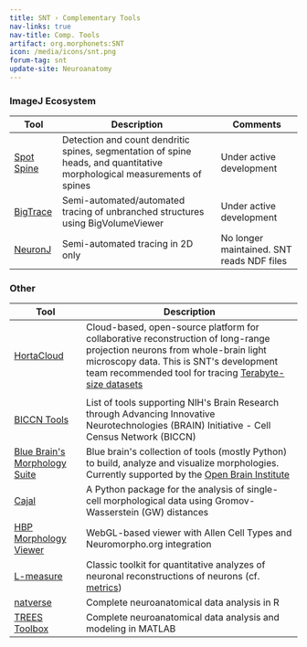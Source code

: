 ```yaml
---
title: SNT › Complementary Tools
nav-links: true
nav-title: Comp. Tools
artifact: org.morphonets:SNT
icon: /media/icons/snt.png
forum-tag: snt
update-site: Neuroanatomy
---
```


### ImageJ Ecosystem

| Tool | Description | Comments |
|------|-------------|----------|
| [Spot Spine](/plugins/spot-spine) | Detection and count dendritic spines, segmentation of spine heads, and quantitative morphological measurements of spines | Under active development |
| [BigTrace](/plugins/bigtrace) | Semi-automated/automated tracing of unbranched structures using BigVolumeViewer | Under active development |
| [NeuronJ](/plugins/neuronj) | Semi-automated tracing in 2D only | No longer maintained. SNT reads NDF files |


### Other

| Tool | Description |
|------|-------------|
| [HortaCloud](https://hortacloud.org/) | Cloud-based, open-source platform for collaborative reconstruction of long-range projection neurons from whole-brain light microscopy data. This is SNT's development team recommended tool for tracing [Terabyte-size datasets](./big-data) |
| | |
| [BICCN Tools](https://biccn.org/tools) | List of tools supporting NIH's Brain Research through Advancing Innovative Neurotechnologies (BRAIN) Initiative - Cell Census Network (BICCN) |
| [Blue Brain's Morphology Suite](https://github.com/BlueBrain/morphology-suite) | Blue brain's collection of tools (mostly Python) to build, analyze and visualize morphologies. Currently supported by the [Open Brain Institute](https://www.openbraininstitute.org/) |
| [Cajal](https://cajal.readthedocs.io/en/latest/index.html#) | A Python package for the analysis of single-cell morphological data using  Gromov-Wasserstein (GW) distances |
| [HBP Morphology Viewer](https://neuroinformatics.nl/HBP/morphology-viewer/)| WebGL-based viewer with Allen Cell Types and Neuromorpho.org integration |
| [L-measure](http://cng.gmu.edu:8080/Lm/) | Classic toolkit for quantitative analyzes of neuronal reconstructions of neurons (cf. [metrics](metrics)) |
| [natverse](https://natverse.org/) | Complete neuroanatomical data analysis in R |
| [TREES Toolbox ](https://www.treestoolbox.org/) | Complete neuroanatomical data analysis and modeling in MATLAB |
